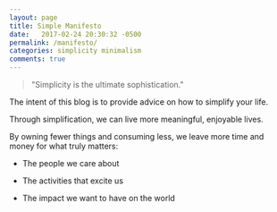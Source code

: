 ```yaml
---
layout: page
title: Simple Manifesto
date:   2017-02-24 20:30:32 -0500
permalink: /manifesto/
categories: simplicity minimalism
comments: true
---
```


> "Simplicity is the ultimate sophistication."

The intent of this blog is to provide advice on how to simplify your life.

Through simplification, we can live more meaningful, enjoyable lives.

By owning fewer things and consuming less, we leave more time and money for what truly matters:

* The people we care about

* The activities that excite us

* The impact we want to have on the world
